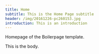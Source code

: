 ```yaml
---
title: Home
subtitle: This is the Home Page subtitle
header: /img/20161226-pc260153.jpg
introduction: This is an introduction
---
```

Homepage of the Boilerpage template. 

This is the body.